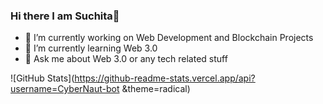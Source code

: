 ### Hi there I am Suchita👋
- 🔭 I’m currently working on Web Development and Blockchain Projects
- 🌱 I’m currently learning Web 3.0
- 💬 Ask me about Web 3.0 or any tech related stuff

![GitHub Stats](https://github-readme-stats.vercel.app/api?username=CyberNaut-bot
&theme=radical)

